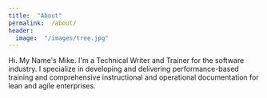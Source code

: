 ```yaml
---
title:  "About"
permalink:  /about/
header:
  image:  "/images/tree.jpg"
---
```


Hi. My Name's Mike. I'm a Technical Writer and Trainer for the software industry. I specialize in developing and delivering performance-based training and comprehensive instructional and operational documentation for lean and agile enterprises.

